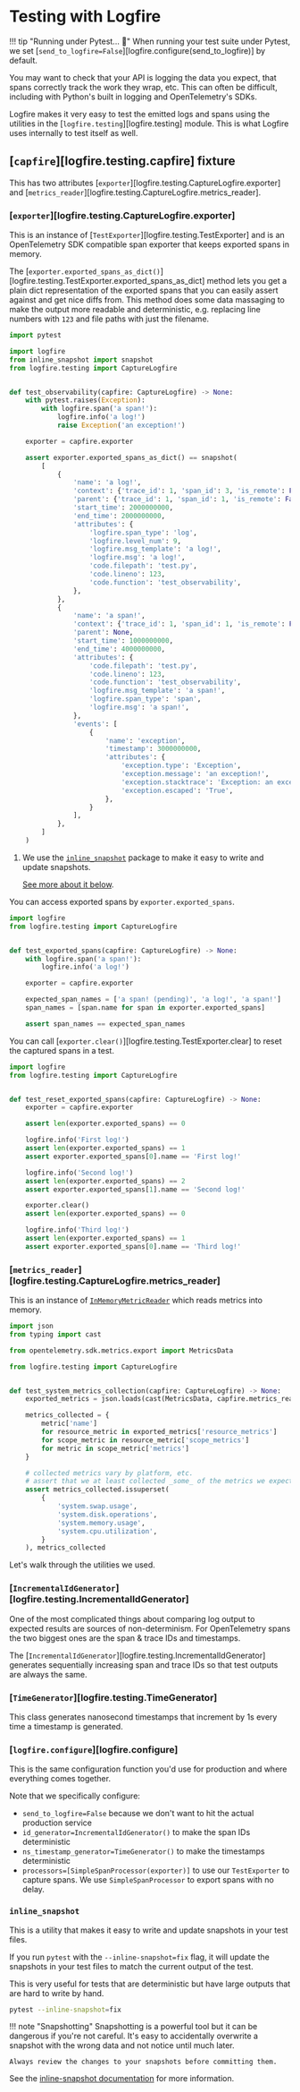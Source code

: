 # Testing with Logfire

!!! tip "Running under Pytest... 🧪"
    When running your test suite under Pytest, we set [`send_to_logfire=False`][logfire.configure(send_to_logfire)] by default.

You may want to check that your API is logging the data you expect, that spans correctly track the work they wrap, etc.
This can often be difficult, including with Python's built in logging and OpenTelemetry's SDKs.

Logfire makes it very easy to test the emitted logs and spans using the utilities in the
[`logfire.testing`][logfire.testing] module.
This is what Logfire uses internally to test itself as well.

## [`capfire`][logfire.testing.capfire] fixture

This has two attributes [`exporter`][logfire.testing.CaptureLogfire.exporter] and
[`metrics_reader`][logfire.testing.CaptureLogfire.metrics_reader].

### [`exporter`][logfire.testing.CaptureLogfire.exporter]

This is an instance of [`TestExporter`][logfire.testing.TestExporter] and is an OpenTelemetry SDK compatible
span exporter that keeps exported spans in memory.

The [`exporter.exported_spans_as_dict()`][logfire.testing.TestExporter.exported_spans_as_dict] method lets you get
a plain dict representation of the exported spans that you can easily assert against and get nice diffs from.
This method does some data massaging to make the output more readable and deterministic, e.g. replacing line
numbers with `123` and file paths with just the filename.

```py title="test.py"
import pytest

import logfire
from inline_snapshot import snapshot
from logfire.testing import CaptureLogfire


def test_observability(capfire: CaptureLogfire) -> None:
    with pytest.raises(Exception):
        with logfire.span('a span!'):
            logfire.info('a log!')
            raise Exception('an exception!')

    exporter = capfire.exporter

    assert exporter.exported_spans_as_dict() == snapshot(
        [
            {
                'name': 'a log!',
                'context': {'trace_id': 1, 'span_id': 3, 'is_remote': False},
                'parent': {'trace_id': 1, 'span_id': 1, 'is_remote': False},
                'start_time': 2000000000,
                'end_time': 2000000000,
                'attributes': {
                    'logfire.span_type': 'log',
                    'logfire.level_num': 9,
                    'logfire.msg_template': 'a log!',
                    'logfire.msg': 'a log!',
                    'code.filepath': 'test.py',
                    'code.lineno': 123,
                    'code.function': 'test_observability',
                },
            },
            {
                'name': 'a span!',
                'context': {'trace_id': 1, 'span_id': 1, 'is_remote': False},
                'parent': None,
                'start_time': 1000000000,
                'end_time': 4000000000,
                'attributes': {
                    'code.filepath': 'test.py',
                    'code.lineno': 123,
                    'code.function': 'test_observability',
                    'logfire.msg_template': 'a span!',
                    'logfire.span_type': 'span',
                    'logfire.msg': 'a span!',
                },
                'events': [
                    {
                        'name': 'exception',
                        'timestamp': 3000000000,
                        'attributes': {
                            'exception.type': 'Exception',
                            'exception.message': 'an exception!',
                            'exception.stacktrace': 'Exception: an exception!',
                            'exception.escaped': 'True',
                        },
                    }
                ],
            },
        ]
    )
```

1. We use the [`inline_snapshot`][inline-snapshot] package to make it easy to write and update snapshots.

    [See more about it below](#inline_snapshot).

You can access exported spans by `exporter.exported_spans`.

```py
import logfire
from logfire.testing import CaptureLogfire


def test_exported_spans(capfire: CaptureLogfire) -> None:
    with logfire.span('a span!'):
        logfire.info('a log!')

    exporter = capfire.exporter

    expected_span_names = ['a span! (pending)', 'a log!', 'a span!']
    span_names = [span.name for span in exporter.exported_spans]

    assert span_names == expected_span_names
```

You can call [`exporter.clear()`][logfire.testing.TestExporter.clear] to reset the captured spans in a test.

```py
import logfire
from logfire.testing import CaptureLogfire


def test_reset_exported_spans(capfire: CaptureLogfire) -> None:
    exporter = capfire.exporter

    assert len(exporter.exported_spans) == 0

    logfire.info('First log!')
    assert len(exporter.exported_spans) == 1
    assert exporter.exported_spans[0].name == 'First log!'

    logfire.info('Second log!')
    assert len(exporter.exported_spans) == 2
    assert exporter.exported_spans[1].name == 'Second log!'

    exporter.clear()
    assert len(exporter.exported_spans) == 0

    logfire.info('Third log!')
    assert len(exporter.exported_spans) == 1
    assert exporter.exported_spans[0].name == 'Third log!'
```

### [`metrics_reader`][logfire.testing.CaptureLogfire.metrics_reader]

This is an instance of [`InMemoryMetricReader`][in-memory-metric-reader] which reads metrics into memory.

```py
import json
from typing import cast

from opentelemetry.sdk.metrics.export import MetricsData

from logfire.testing import CaptureLogfire


def test_system_metrics_collection(capfire: CaptureLogfire) -> None:
    exported_metrics = json.loads(cast(MetricsData, capfire.metrics_reader.get_metrics_data()).to_json())  # type: ignore

    metrics_collected = {
        metric['name']
        for resource_metric in exported_metrics['resource_metrics']
        for scope_metric in resource_metric['scope_metrics']
        for metric in scope_metric['metrics']
    }

    # collected metrics vary by platform, etc.
    # assert that we at least collected _some_ of the metrics we expect
    assert metrics_collected.issuperset(
        {
            'system.swap.usage',
            'system.disk.operations',
            'system.memory.usage',
            'system.cpu.utilization',
        }
    ), metrics_collected
```

Let's walk through the utilities we used.

### [`IncrementalIdGenerator`][logfire.testing.IncrementalIdGenerator]

One of the most complicated things about comparing log output to expected results are sources of non-determinism.
For OpenTelemetry spans the two biggest ones are the span & trace IDs and timestamps.

The [`IncrementalIdGenerator`][logfire.testing.IncrementalIdGenerator] generates sequentially increasing span
and trace IDs so that test outputs are always the same.

### [`TimeGenerator`][logfire.testing.TimeGenerator]

This class generates nanosecond timestamps that increment by 1s every time a timestamp is generated.

### [`logfire.configure`][logfire.configure]

This is the same configuration function you'd use for production and where everything comes together.

Note that we specifically configure:

- `send_to_logfire=False` because we don't want to hit the actual production service
- `id_generator=IncrementalIdGenerator()` to make the span IDs deterministic
- `ns_timestamp_generator=TimeGenerator()` to make the timestamps deterministic
- `processors=[SimpleSpanProcessor(exporter)]` to use our `TestExporter` to capture spans. We use `SimpleSpanProcessor` to export spans with no delay.

### `inline_snapshot`

This is a utility that makes it easy to write and update snapshots in your test files.

If you run `pytest` with the `--inline-snapshot=fix` flag, it will update the snapshots in your
test files to match the current output of the test.

This is very useful for tests that are deterministic but have large outputs that are hard to write by hand.

```sh
pytest --inline-snapshot=fix
```

!!! note "Snapshotting"
    Snapshotting is a powerful tool but it can be dangerous if you're not careful.
    It's easy to accidentally overwrite a snapshot with the wrong data and not notice until much later.

    Always review the changes to your snapshots before committing them.


See the [inline-snapshot documentation][inline-snapshot] for more information.

[in-memory-metric-reader]: https://opentelemetry-python.readthedocs.io/en/latest/sdk/metrics.export.html#opentelemetry.sdk.metrics.export.InMemoryMetricReader
[inline-snapshot]: https://15r10nk.github.io/inline-snapshot/
